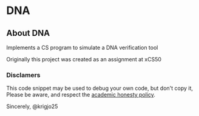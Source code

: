 # DNA

## About DNA

Implements a CS program to simulate a DNA verification tool

Originally this project was created as an assignment at xCS50

###  Disclamers

This code snippet may be used to debug
your own code, but don't copy it,
Please be aware, and respect the [academic honesty policy](https://cs50.harvard.edu/x/2023/honesty/).

Sincerely,
@krigjo25
